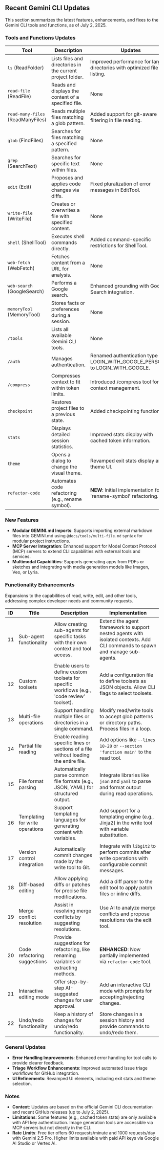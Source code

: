 ## Recent Gemini CLI Updates

This section summarizes the latest features, enhancements, and fixes to the Gemini CLI tools and functions, as of July 2, 2025.

### Tools and Functions Updates

| Tool                              | Description                                                | Updates                                                                      | Example                                                        |
| --------------------------------- | ---------------------------------------------------------- | ---------------------------------------------------------------------------- | -------------------------------------------------------------- |
| `ls` (ReadFolder)                 | Lists files and directories in the current project folder. | Improved performance for large directories with optimized file listing.      | `ls`                                                           |
| `read-file` (ReadFile)            | Reads and displays the content of a specified file.        | None                                                                         | `read-file src/index.js`                                       |
| `read-many-files` (ReadManyFiles) | Reads multiple files matching a glob pattern.              | Added support for git-aware filtering in file reading.                       | `read-many-files *.py`                                         |
| `glob` (FindFiles)                | Searches for files matching a specified pattern.           | None                                                                         | `glob **/*.json`                                               |
| `grep` (SearchText)               | Searches for specific text within files.                   | None                                                                         | `grep 'TODO' src/*.js`                                         |
| `edit` (Edit)                     | Proposes and applies code changes via diffs.               | Fixed pluralization of error messages in EditTool.                           | `edit src/index.js 'Add error handling to fetchData function'` |
| `write-file` (WriteFile)          | Creates or overwrites a file with specified content.       | None                                                                         | `write-file README.md 'Add project description'`               |
| `shell` (ShellTool)               | Executes shell commands directly.                          | Added command-specific restrictions for ShellTool.                           | `!npm install express`                                         |
| `web-fetch` (WebFetch)            | Fetches content from a URL for analysis.                   | None                                                                         | `web-fetch https://api.example.com/data`                       |
| `web-search` (GoogleSearch)       | Performs a Google search.                                  | Enhanced grounding with Google Search integration.                           | `web-search 'JavaScript async await tutorial'`                 |
| `memoryTool` (MemoryTool)         | Stores facts or preferences during a session.              | None                                                                         | `memoryTool 'Prefer async/await over promises'`                |
| `/tools`                          | Lists all available Gemini CLI tools.                      | None                                                                         | `/tools`                                                       |
| `/auth`                           | Manages authentication.                                    | Renamed authentication type LOGIN_WITH_GOOGLE_PERSONAL to LOGIN_WITH_GOOGLE. | `/auth`                                                        |
| `/compress`                       | Compresses context to fit within token limits.             | Introduced /compress tool for context management.                            | `/compress`                                                    |
| `checkpoint`                      | Restores project files to a previous state.                | Added checkpointing functionality.                                           | `checkpoint`                                                   |
| `stats`                           | Displays detailed session statistics.                      | Improved stats display with cached token information.                        | `stats`                                                        |
| `theme`                           | Opens a dialog to change the visual theme.                 | Revamped exit stats display and theme UI.                                    | `theme`                                                        |
| `refactor-code`                   | Automates code refactoring (e.g., rename symbol).          | **NEW**: Initial implementation for 'rename-symbol' refactoring.             | `refactor-code src/file.ts rename-symbol oldName newName`      |

### New Features

- **Modular GEMINI.md Imports**: Supports importing external markdown files into GEMINI.md using `@docs/tools/multi-file.md` syntax for modular project instructions.
- **MCP Server Integration**: Enhanced support for Model Context Protocol (MCP) servers to extend CLI capabilities with external tools and services.
- **Multimodal Capabilities**: Supports generating apps from PDFs or sketches and integrating with media generation models like Imagen, Veo, or Lyria.

### Functionality Enhancements

Expansions to the capabilities of read, write, edit, and other tools, addressing complex developer needs and community requests.

| ID  | Title                           | Description                                                                                  | Implementation                                                                                                               |
| --- | ------------------------------- | -------------------------------------------------------------------------------------------- | ---------------------------------------------------------------------------------------------------------------------------- |
| 11  | Sub-agent functionality         | Allow creating sub-agents for specific tasks with their own context and tool access.         | Extend the agent framework to support nested agents with isolated contexts. Add CLI commands to spawn and manage sub-agents. |
| 12  | Custom toolsets                 | Enable users to define custom toolsets for specific workflows (e.g., 'code review' toolset). | Add a configuration file to define toolsets as JSON objects. Allow CLI flags to select toolsets.                             |
| 13  | Multi-file operations           | Support handling multiple files or directories in a single command.                          | Modify read/write tools to accept glob patterns or directory paths. Process files in a loop.                                 |
| 14  | Partial file reading            | Enable reading specific lines or sections of a file without loading the entire file.         | Add options like `--lines 10-20` or `--section 'function main'` to the read tool.                                            |
| 15  | File format parsing             | Automatically parse common file formats (e.g., JSON, YAML) for structured output.            | Integrate libraries like `json` and `yaml` to parse and format output during read operations.                                |
| 16  | Templating for write operations | Support templating languages for generating content with variables.                          | Add support for a templating engine (e.g., Jinja2) in the write tool with variable substitution.                             |
| 17  | Version control integration     | Automatically commit changes made by the write tool to Git.                                  | Integrate with `libgit2` to perform commits after write operations with configurable commit messages.                        |
| 18  | Diff-based editing              | Allow applying diffs or patches for precise file modifications.                              | Add a diff parser to the edit tool to apply patch files or inline diffs.                                                     |
| 19  | Merge conflict resolution       | Assist in resolving merge conflicts by suggesting resolutions.                               | Use AI to analyze merge conflicts and propose resolutions via the edit tool.                                                 |
| 20  | Code refactoring suggestions    | Provide suggestions for refactoring, like renaming variables or extracting methods.          | **ENHANCED**: Now partially implemented via `refactor-code` tool.                                                            |
| 21  | Interactive editing mode        | Offer step-by-step AI-suggested changes for user approval.                                   | Add an interactive CLI mode with prompts for accepting/rejecting changes.                                                    |
| 22  | Undo/redo functionality         | Keep a history of changes for undo/redo functionality.                                       | Store changes in a session history and provide commands to undo/redo them.                                                   |

### General Updates

- **Error Handling Improvements**: Enhanced error handling for tool calls to provide clearer feedback.
- **Triage Workflow Enhancements**: Improved automated issue triage workflows for GitHub integration.
- **UI Refinements**: Revamped UI elements, including exit stats and theme selection.

### Notes

- **Context**: Updates are based on the official Gemini CLI documentation and recent GitHub releases (up to July 2, 2025).
- **Limitations**: Some features (e.g., cached token stats) are only available with API key authentication. Image generation tools are accessible via MCP servers but not directly in the CLI.
- **Rate Limits**: Free tier offers 60 requests/minute and 1000 requests/day with Gemini 2.5 Pro. Higher limits available with paid API keys via Google AI Studio or Vertex AI.
